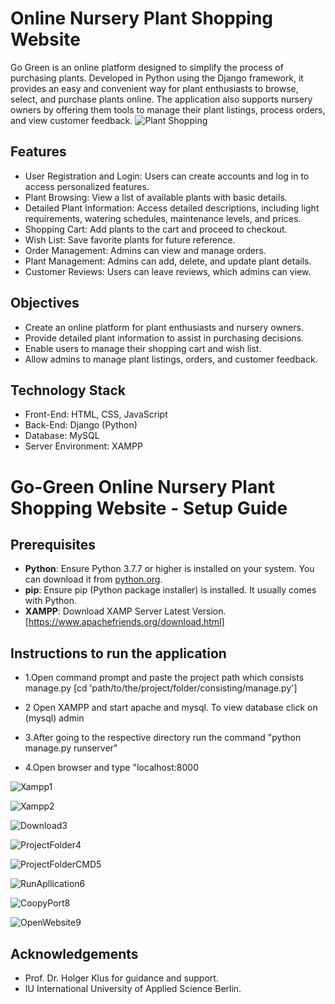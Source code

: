 # Online Nursery Plant Shopping Website
Go Green is an online platform designed to simplify the process of purchasing plants. Developed in Python using the Django framework, it provides an easy and convenient way for plant enthusiasts to browse, select, and purchase plants online. The application also supports nursery owners by offering them tools to manage their plant listings, process orders, and view customer feedback.
![Plant Shopping](https://github.com/user-attachments/assets/06750d5a-e89b-436a-b0f9-57b3291b3c77)

## Features
- User Registration and Login: Users can create accounts and log in to access personalized features.
- Plant Browsing: View a list of available plants with basic details.
- Detailed Plant Information: Access detailed descriptions, including light requirements, watering schedules, maintenance levels, and prices.
- Shopping Cart: Add plants to the cart and proceed to checkout.
- Wish List: Save favorite plants for future reference.
- Order Management: Admins can view and manage orders.
- Plant Management: Admins can add, delete, and update plant details.
- Customer Reviews: Users can leave reviews, which admins can view.
## Objectives
- Create an online platform for plant enthusiasts and nursery owners.
- Provide detailed plant information to assist in purchasing decisions.
- Enable users to manage their shopping cart and wish list.
- Allow admins to manage plant listings, orders, and customer feedback.
## Technology Stack
- Front-End: HTML, CSS, JavaScript
- Back-End: Django (Python)
- Database: MySQL
- Server Environment: XAMPP 
# Go-Green Online Nursery Plant Shopping Website - Setup Guide

## Prerequisites
- **Python**: Ensure Python 3.7.7 or higher is installed on your system. You can download it from [python.org](https://www.python.org/).
- **pip**: Ensure pip (Python package installer) is installed. It usually comes with Python.
- **XAMPP**:  Download XAMP Server Latest Version. [https://www.apachefriends.org/download.html] 

## Instructions to run the application
- 1.Open command prompt and paste the project path which consists manage.py [cd 'path/to/the/project/folder/consisting/manage.py']
  
- 2 Open XAMPP and start apache and mysql. To view database click on (mysql) admin

- 3.After going to the respective directory run the command "python manage.py runserver"

- 4.Open browser and type "localhost:8000

![Xampp1](https://github.com/user-attachments/assets/da7daa36-1f22-4870-9b76-f4f85b3a2fee)

![Xampp2](https://github.com/user-attachments/assets/e4c3dfb7-966d-4c1a-bfb9-231415086b25)

![Download3](https://github.com/user-attachments/assets/baa1aeff-e072-4495-a1e9-c8c25d1f6069)

![ProjectFolder4](https://github.com/user-attachments/assets/e4024909-9af9-450d-975a-21359a4c75e6)

![ProjectFolderCMD5](https://github.com/user-attachments/assets/46f3804d-43f0-4a0b-b8d4-db4e8c4491b7)

![RunApllication6](https://github.com/user-attachments/assets/9eeaf993-4ec3-411c-84ff-4113332e72c1)

![CoopyPort8](https://github.com/user-attachments/assets/f3bb7e40-ca33-4082-8391-f2a3fb38c4d0)

![OpenWebsite9](https://github.com/user-attachments/assets/31d68fcc-b399-4064-a0e2-131385bed71f)


## Acknowledgements
- Prof. Dr. Holger Klus for guidance and support.
- IU International University of Applied Science Berlin.

